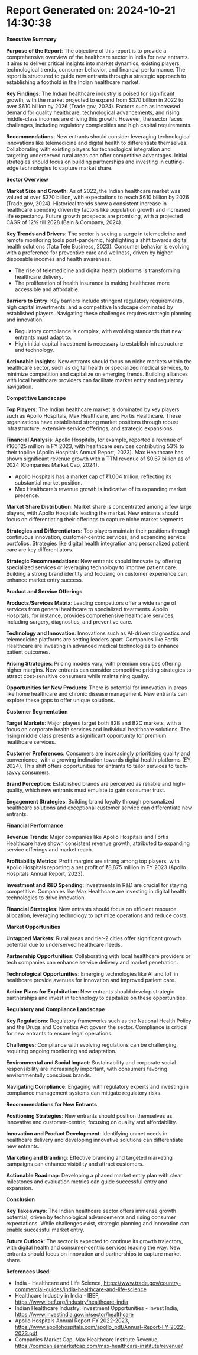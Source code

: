 # Report Generated on: 2024-10-21 14:30:38

**Executive Summary**

**Purpose of the Report**: The objective of this report is to provide a comprehensive overview of the healthcare sector in India for new entrants. It aims to deliver critical insights into market dynamics, existing players, technological trends, consumer behavior, and financial performance. The report is structured to guide new entrants through a strategic approach to establishing a foothold in the Indian healthcare market.

**Key Findings**: The Indian healthcare industry is poised for significant growth, with the market projected to expand from $370 billion in 2022 to over $610 billion by 2026 (Trade.gov, 2024). Factors such as increased demand for quality healthcare, technological advancements, and rising middle-class incomes are driving this growth. However, the sector faces challenges, including regulatory complexities and high capital requirements.

**Recommendations**: New entrants should consider leveraging technological innovations like telemedicine and digital health to differentiate themselves. Collaborating with existing players for technological integration and targeting underserved rural areas can offer competitive advantages. Initial strategies should focus on building partnerships and investing in cutting-edge technologies to capture market share.

**Sector Overview**

**Market Size and Growth**: As of 2022, the Indian healthcare market was valued at over $370 billion, with expectations to reach $610 billion by 2026 (Trade.gov, 2024). Historical trends show a consistent increase in healthcare spending driven by factors like population growth and increased life expectancy. Future growth prospects are promising, with a projected CAGR of 12% till 2028 (Bain & Company, 2024).

**Key Trends and Drivers**: The sector is seeing a surge in telemedicine and remote monitoring tools post-pandemic, highlighting a shift towards digital health solutions (Tata Tele Business, 2023). Consumer behavior is evolving with a preference for preventive care and wellness, driven by higher disposable incomes and health awareness.

- The rise of telemedicine and digital health platforms is transforming healthcare delivery.
- The proliferation of health insurance is making healthcare more accessible and affordable.

**Barriers to Entry**: Key barriers include stringent regulatory requirements, high capital investments, and a competitive landscape dominated by established players. Navigating these challenges requires strategic planning and innovation.

- Regulatory compliance is complex, with evolving standards that new entrants must adapt to.
- High initial capital investment is necessary to establish infrastructure and technology.

**Actionable Insights**: New entrants should focus on niche markets within the healthcare sector, such as digital health or specialized medical services, to minimize competition and capitalize on emerging trends. Building alliances with local healthcare providers can facilitate market entry and regulatory navigation.

**Competitive Landscape**

**Top Players**: The Indian healthcare market is dominated by key players such as Apollo Hospitals, Max Healthcare, and Fortis Healthcare. These organizations have established strong market positions through robust infrastructure, extensive service offerings, and strategic expansions.

**Financial Analysis**: Apollo Hospitals, for example, reported a revenue of ₹166,125 million in FY 2023, with healthcare services contributing 53% to their topline (Apollo Hospitals Annual Report, 2023). Max Healthcare has shown significant revenue growth with a TTM revenue of $0.67 billion as of 2024 (Companies Market Cap, 2024).

- Apollo Hospitals has a market cap of ₹1.004 trillion, reflecting its substantial market position.
- Max Healthcare’s revenue growth is indicative of its expanding market presence.

**Market Share Distribution**: Market share is concentrated among a few large players, with Apollo Hospitals leading the market. New entrants should focus on differentiating their offerings to capture niche market segments.

**Strategies and Differentiators**: Top players maintain their positions through continuous innovation, customer-centric services, and expanding service portfolios. Strategies like digital health integration and personalized patient care are key differentiators.

**Strategic Recommendations**: New entrants should innovate by offering specialized services or leveraging technology to improve patient care. Building a strong brand identity and focusing on customer experience can enhance market entry success.

**Product and Service Offerings**

**Products/Services Matrix**: Leading competitors offer a wide range of services from general healthcare to specialized treatments. Apollo Hospitals, for instance, provides comprehensive healthcare services, including surgery, diagnostics, and preventive care.

**Technology and Innovation**: Innovations such as AI-driven diagnostics and telemedicine platforms are setting leaders apart. Companies like Fortis Healthcare are investing in advanced medical technologies to enhance patient outcomes.

**Pricing Strategies**: Pricing models vary, with premium services offering higher margins. New entrants can consider competitive pricing strategies to attract cost-sensitive consumers while maintaining quality.

**Opportunities for New Products**: There is potential for innovation in areas like home healthcare and chronic disease management. New entrants can explore these gaps to offer unique solutions.

**Customer Segmentation**

**Target Markets**: Major players target both B2B and B2C markets, with a focus on corporate health services and individual healthcare solutions. The rising middle class presents a significant opportunity for premium healthcare services.

**Customer Preferences**: Consumers are increasingly prioritizing quality and convenience, with a growing inclination towards digital health platforms (EY, 2024). This shift offers opportunities for entrants to tailor services to tech-savvy consumers.

**Brand Perception**: Established brands are perceived as reliable and high-quality, which new entrants must emulate to gain consumer trust.

**Engagement Strategies**: Building brand loyalty through personalized healthcare solutions and exceptional customer service can differentiate new entrants.

**Financial Performance**

**Revenue Trends**: Major companies like Apollo Hospitals and Fortis Healthcare have shown consistent revenue growth, attributed to expanding service offerings and market reach.

**Profitability Metrics**: Profit margins are strong among top players, with Apollo Hospitals reporting a net profit of ₹8,875 million in FY 2023 (Apollo Hospitals Annual Report, 2023).

**Investment and R&D Spending**: Investments in R&D are crucial for staying competitive. Companies like Max Healthcare are investing in digital health technologies to drive innovation.

**Financial Strategies**: New entrants should focus on efficient resource allocation, leveraging technology to optimize operations and reduce costs.

**Market Opportunities**

**Untapped Markets**: Rural areas and tier-2 cities offer significant growth potential due to underserved healthcare needs.

**Partnership Opportunities**: Collaborating with local healthcare providers or tech companies can enhance service delivery and market penetration.

**Technological Opportunities**: Emerging technologies like AI and IoT in healthcare provide avenues for innovation and improved patient care.

**Action Plans for Exploitation**: New entrants should develop strategic partnerships and invest in technology to capitalize on these opportunities.

**Regulatory and Compliance Landscape**

**Key Regulations**: Regulatory frameworks such as the National Health Policy and the Drugs and Cosmetics Act govern the sector. Compliance is critical for new entrants to ensure legal operations.

**Challenges**: Compliance with evolving regulations can be challenging, requiring ongoing monitoring and adaptation.

**Environmental and Social Impact**: Sustainability and corporate social responsibility are increasingly important, with consumers favoring environmentally conscious brands.

**Navigating Compliance**: Engaging with regulatory experts and investing in compliance management systems can mitigate regulatory risks.

**Recommendations for New Entrants**

**Positioning Strategies**: New entrants should position themselves as innovative and customer-centric, focusing on quality and affordability.

**Innovation and Product Development**: Identifying unmet needs in healthcare delivery and developing innovative solutions can differentiate new entrants.

**Marketing and Branding**: Effective branding and targeted marketing campaigns can enhance visibility and attract customers.

**Actionable Roadmap**: Developing a phased market entry plan with clear milestones and evaluation metrics can guide successful entry and expansion.

**Conclusion**

**Key Takeaways**: The Indian healthcare sector offers immense growth potential, driven by technological advancements and rising consumer expectations. While challenges exist, strategic planning and innovation can enable successful market entry.

**Future Outlook**: The sector is expected to continue its growth trajectory, with digital health and consumer-centric services leading the way. New entrants should focus on innovation and partnerships to capture market share.

**References Used**:
- India - Healthcare and Life Science, https://www.trade.gov/country-commercial-guides/india-healthcare-and-life-science
- Healthcare Industry in India - IBEF, https://www.ibef.org/industry/healthcare-india
- Indian Healthcare Industry: Investment Opportunities - Invest India, https://www.investindia.gov.in/sector/healthcare
- Apollo Hospitals Annual Report FY 2022-2023, https://www.apollohospitals.com/apollo_pdf/Annual-Report-FY-2022-2023.pdf
- Companies Market Cap, Max Healthcare Institute Revenue, https://companiesmarketcap.com/max-healthcare-institute/revenue/